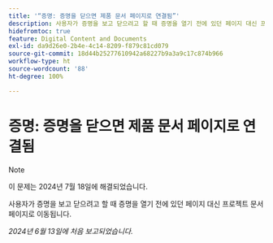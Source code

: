 ```yaml
---
title: '“증명: 증명을 닫으면 제품 문서 페이지로 연결됨”'
description: 사용자가 증명을 보고 닫으려고 할 때 증명을 열기 전에 있던 페이지 대신 프로젝트 문서 페이지로 이동됩니다.
hidefromtoc: true
feature: Digital Content and Documents
exl-id: da9d26e0-2b4e-4c14-8209-f879c81cd079
source-git-commit: 18d44b25277610942a68227b9a3a9c17c874b966
workflow-type: ht
source-wordcount: '88'
ht-degree: 100%

---
```


# 증명: 증명을 닫으면 제품 문서 페이지로 연결됨

>[!NOTE]
>
>이 문제는 2024년 7월 18일에 해결되었습니다.

사용자가 증명을 보고 닫으려고 할 때 증명을 열기 전에 있던 페이지 대신 프로젝트 문서 페이지로 이동됩니다.

_2024년 6월 13일에 처음 보고되었습니다._
